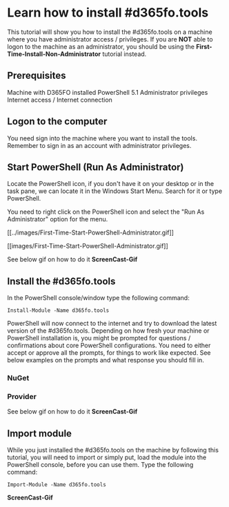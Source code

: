 ﻿# **Learn how to install #d365fo.tools**

This tutorial will show you how to install the #d365fo.tools on a machine where you have administrator access / privileges. If you are **NOT** able to logon to the machine as an administrator, you should be using the **First-Time-Install-Non-Administrator** tutorial instead.

## **Prerequisites**
Machine with D365FO installed
PowerShell 5.1
Administrator privileges
Internet access / Internet connection

## **Logon to the computer**
You need sign into the machine where you want to install the tools. Remember to sign in as an account with administrator privileges.

## **Start PowerShell (Run As Administrator)**
Locate the PowerShell icon, if you don't have it on your desktop or in the task pane, we can locate it in the Windows Start Menu. Search for it or type PowerShell.

You need to right click on the PowerShell icon and select the "Run As Administrator" option for the menu.

[[../images/First-Time-Start-PowerShell-Administrator.gif]]

[[images/First-Time-Start-PowerShell-Administrator.gif]]

See below gif on how to do it
**ScreenCast-Gif**

## **Install the #d365fo.tools**
In the PowerShell console/window type the following command:

```
Install-Module -Name d365fo.tools
```

PowerShell will now connect to the internet and try to download the latest version of the #d365fo.tools. Depending on how fresh your machine or PowerShell installation is, you might be prompted for questions / confirmations about core PowerShell configurations. You need to either accept or approve all the prompts, for things to work like expected. See below examples on the prompts and what response you should fill in.

### **NuGet**

### **Provider**

See below gif on how to do it
**ScreenCast-Gif**

## **Import module**
While you just installed the #d365fo.tools on the machine by following this tutorial, you will need to import or simply put, load the module into the PowerShell console, before you can use them. Type the following command:

```
Import-Module -Name d365fo.tools
```

**ScreenCast-Gif**
